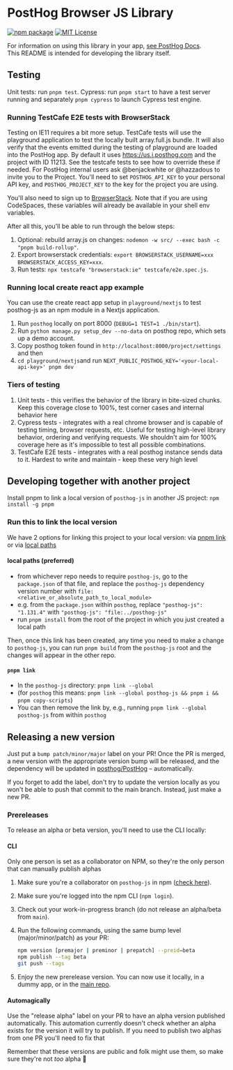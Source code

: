 # PostHog Browser JS Library

[![npm package](https://img.shields.io/npm/v/posthog-js?style=flat-square)](https://www.npmjs.com/package/posthog-js)
[![MIT License](https://img.shields.io/badge/License-MIT-red.svg?style=flat-square)](https://opensource.org/licenses/MIT)

For information on using this library in your app, [see PostHog Docs](https://posthog.com/docs/libraries/js).  
This README is intended for developing the library itself.

## Testing

Unit tests: run `pnpm test`.
Cypress: run `pnpm start` to have a test server running and separately `pnpm cypress` to launch Cypress test engine.

### Running TestCafe E2E tests with BrowserStack

Testing on IE11 requires a bit more setup. TestCafe tests will use the
playground application to test the locally built array.full.js bundle. It will
also verify that the events emitted during the testing of playground are loaded
into the PostHog app. By default it uses https://us.i.posthog.com and the
project with ID 11213. See the testcafe tests to see how to override these if
needed. For PostHog internal users ask @benjackwhite or @hazzadous to invite you
to the Project. You'll need to set `POSTHOG_API_KEY` to your personal API key, and
`POSTHOG_PROJECT_KEY` to the key for the project you are using.

You'll also need to sign up to [BrowserStack](https://www.browserstack.com/).
Note that if you are using CodeSpaces, these variables will already be available
in your shell env variables.

After all this, you'll be able to run through the below steps:

1. Optional: rebuild array.js on changes: `nodemon -w src/ --exec bash -c "pnpm build-rollup"`.
1. Export browserstack credentials: `export BROWSERSTACK_USERNAME=xxx BROWSERSTACK_ACCESS_KEY=xxx`.
1. Run tests: `npx testcafe "browserstack:ie" testcafe/e2e.spec.js`.

### Running local create react app example

You can use the create react app setup in `playground/nextjs` to test posthog-js as an npm module in a Nextjs application.

1. Run `posthog` locally on port 8000 (`DEBUG=1 TEST=1 ./bin/start`).
2. Run `python manage.py setup_dev --no-data` on posthog repo, which sets up a demo account.
3. Copy posthog token found in `http://localhost:8000/project/settings` and then
4. `cd playground/nextjs`and run `NEXT_PUBLIC_POSTHOG_KEY='<your-local-api-key>' pnpm dev`

### Tiers of testing

1. Unit tests - this verifies the behavior of the library in bite-sized chunks. Keep this coverage close to 100%, test corner cases and internal behavior here
2. Cypress tests - integrates with a real chrome browser and is capable of testing timing, browser requests, etc. Useful for testing high-level library behavior, ordering and verifying requests. We shouldn't aim for 100% coverage here as it's impossible to test all possible combinations.
3. TestCafe E2E tests - integrates with a real posthog instance sends data to it. Hardest to write and maintain - keep these very high level

## Developing together with another project

Install pnpm to link a local version of `posthog-js` in another JS project: `npm install -g pnpm`

### Run this to link the local version

We have 2 options for linking this project to your local version: via [pnpm link](https://docs.npmjs.com/cli/v8/commands/npm-link) or via [local paths](https://docs.npmjs.com/cli/v9/configuring-npm/package-json#local-paths)

#### local paths (preferred)

- from whichever repo needs to require `posthog-js`, go to the `package.json` of that file, and replace the `posthog-js` dependency version number with `file:<relative_or_absolute_path_to_local_module>`
- e.g. from the `package.json` within `posthog`, replace `"posthog-js": "1.131.4"` with `"posthog-js": "file:../posthog-js"`
- run `pnpm install` from the root of the project in which you just created a local path

Then, once this link has been created, any time you need to make a change to `posthog-js`, you can run `pnpm build` from the `posthog-js` root and the changes will appear in the other repo.  

#### `pnpm link`

- In the `posthog-js` directory: `pnpm link --global`
- (for `posthog` this means: `pnpm link --global posthog-js && pnpm i && pnpm copy-scripts`)
- You can then remove the link by, e.g., running `pnpm link --global posthog-js` from within `posthog`

## Releasing a new version

Just put a `bump patch/minor/major` label on your PR! Once the PR is merged, a new version with the appropriate version bump will be released, and the dependency will be updated in [posthog/PostHog](https://github.com/posthog/PostHog) – automatically.
  
If you forget to add the label, don't try to update the version locally as you won't be able to push that commit to the main branch. Instead, just make a new PR.

### Prereleases

To release an alpha or beta version, you'll need to use the CLI locally:

#### CLI

Only one person is set as a collaborator on NPM, so they're the only person that can manually publish alphas

1. Make sure you're a collaborator on `posthog-js` in npm ([check here](https://www.npmjs.com/package/posthog-js)).
2. Make sure you're logged into the npm CLI (`npm login`).
3. Check out your work-in-progress branch (do not release an alpha/beta from `main`).
4. Run the following commands, using the same bump level (major/minor/patch) as your PR:

    ```bash
    npm version [premajor | preminor | prepatch] --preid=beta
    npm publish --tag beta
    git push --tags
    ```

5. Enjoy the new prerelease version. You can now use it locally, in a dummy app, or in the [main repo](https://github.com/posthog/PostHog).

#### Automagically

Use the "release alpha" label on your PR to have an alpha version published automatically. This automation currently doesn't check whether an alpha exists for the version it will try to publish. If you need to publish two alphas from one PR you'll need to fix that

Remember that these versions are public and folk might use them, so make sure they're not _too_ alpha 🙈